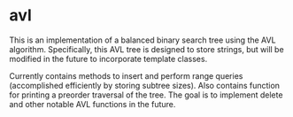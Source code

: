 # avl

This is an implementation of a balanced binary search tree using the AVL algorithm. Specifically, this AVL tree is
designed to store strings, but will be modified in the future to incorporate template classes.

Currently contains methods to insert and perform range queries (accomplished efficiently by storing subtree sizes).
Also contains function for printing a preorder traversal of the tree. The goal is to implement delete and other
notable AVL functions in the future.